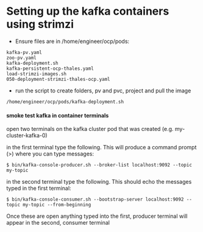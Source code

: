# Setting up the kafka containers using strimzi

* Ensure files are in /home/engineer/ocp/pods:

```
kafka-pv.yaml
zoo-pv.yaml
kafka-deployment.sh
kafka-persistent-ocp-thales.yaml
load-strimzi-images.sh
050-deployment-strimzi-thales-ocp.yaml
```

* run the script to create folders, pv and pvc, project and pull the image

```
/home/engineer/ocp/pods/kafka-deployment.sh
```

#### smoke test kafka in container terminals

open two terminals on the kafka cluster pod that was created (e.g. my-cluster-kafka-0)

in the first terminal type the following. This will produce a command prompt (>) where you can type messages:

```
$ bin/kafka-console-producer.sh --broker-list localhost:9092 --topic my-topic
```

in the second terminal type the following. This should echo the messages typed in the first terminal:

```
$ bin/kafka-console-consumer.sh --bootstrap-server localhost:9092 --topic my-topic --from-beginning
```

Once these are open anything typed into the first, producer terminal will appear in the second, consumer terminal